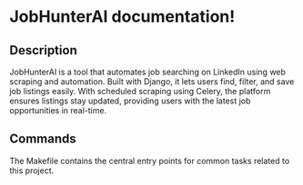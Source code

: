 # JobHunterAI documentation!

## Description

JobHunterAI is a tool that automates job searching on LinkedIn using web scraping and automation. Built with Django, it lets users find, filter, and save job listings easily. With scheduled scraping using Celery, the platform ensures listings stay updated, providing users with the latest job opportunities in real-time.

## Commands

The Makefile contains the central entry points for common tasks related to this project.

